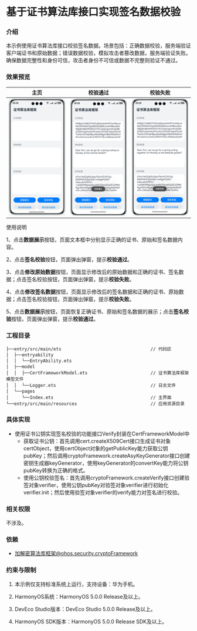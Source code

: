 # 基于证书算法库接口实现签名数据校验

### 介绍

本示例使用证书算法库接口校验签名数据。场景包括：正确数据校验，服务端验证客户端证书和原始数据；错误数据校验，模拟攻击者篡改数据，服务端验证失败。确保数据完整性和身份可信，攻击者身份不可信或数据不完整则验证不通过。

### 效果预览

|   主页    |                   校验通过                   |             校验失败             |
|:-------:|:------------------------------------------:|:---------------------------------------:|
| ![](screenshots/device/index.png) | ![](screenshots/device/verify_success.png) | ![](screenshots/device/verify_fail.png) |

使用说明

1、点击**数据展示**按钮，页面文本框中分别显示正确的证书、原始和签名数据内容。

2、点击**签名校验**按钮，页面弹出弹窗，提示**校验通过**。

3、点击**修改原始数据**按钮，页面显示修改后的原始数据和正确的证书、签名数据；点击签名校验按钮，页面弹出弹窗，提示**校验失败**。

4、点击**修改签名数据**按钮，页面显示修改后的签名数据和正确的证书、原始数据；点击签名校验按钮，页面弹出弹窗，提示**校验失败**。

5、点击**数据展示**按钮，页面恢复正确证书、原始和签名数据的展示；点击**签名校验**按钮，页面弹出弹窗，提示**校验通过**。

### 工程目录

```
├──entry/src/main/ets                                  // 代码区
│  ├──entryability
│  │  └──EntryAbility.ets       
│  ├──model
│  │  ├──CertFrameworkModel.ets                        // 证书算法库框架模型文件
│  │  └──Logger.ets                                    // 日志文件
│  └──pages
│     └──Index.ets                                     // 主界面
└──entry/src/main/resources                            // 应用资源目录
```

### 具体实现

* 使用证书公钥实现签名校验的功能接口Verify封装在CertFrameworkModel中
    * 获取证书公钥：首先调用cert.createX509Cert接口生成证书对象certObject，使用certObject对象的getPublicKey能力获取公钥pubKey；然后调用cryptoFramework.createAsyKeyGenerator接口创建密钥生成器keyGenerator，使用keyGenerator的convertKey能力将公钥pubKey转换为正确的格式。
    * 使用公钥校验签名：首先调用cryptoFramework.createVerify接口创建验签对象verifier，使用公钥pubKey对验签对象verifier进行初始化verifier.init；然后使用验签对象verifier的verify能力对签名进行校验。

### 相关权限

不涉及。

### 依赖

* 加解密算法库框架@ohos.security.cryptoFramework

### 约束与限制

1. 本示例仅支持标准系统上运行，支持设备：华为手机。

2. HarmonyOS系统：HarmonyOS 5.0.0 Release及以上。

3. DevEco Studio版本：DevEco Studio 5.0.0 Release及以上。

4. HarmonyOS SDK版本：HarmonyOS 5.0.0 Release SDK及以上。